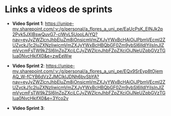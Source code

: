 # Links a videos de sprints

- **Video Sprint 1**: https://unipe-my.sharepoint.com/:v:/g/personal/a_flores_a_uni_pe/EaUcPsK_EINJk2p2Pyk5JXIBswQuvG7-clWvL5UooLAjYQ?nav=eyJyZWZlcnJhbEluZm8iOnsicmVmZXJyYWxBcHAiOiJPbmVEcml2ZUZvckJ1c2luZXNzIiwicmVmZXJyYWxBcHBQbGF0Zm9ybSI6IldlYiIsInJlZmVycmFsTW9kZSI6InZpZXciLCJyZWZlcnJhbFZpZXciOiJNeUZpbGVzTGlua0NvcHkifX0&e=zwEeWw

- **Video Sprint 2**:
https://unipe-my.sharepoint.com/:v:/g/personal/a_flores_a_uni_pe/EQx9SrEyp8tOjemAQ_W-fCYB6dVzZJMCIkIJDNh6bvSbYA?nav=eyJyZWZlcnJhbEluZm8iOnsicmVmZXJyYWxBcHAiOiJPbmVEcml2ZUZvckJ1c2luZXNzIiwicmVmZXJyYWxBcHBQbGF0Zm9ybSI6IldlYiIsInJlZmVycmFsTW9kZSI6InZpZXciLCJyZWZlcnJhbFZpZXciOiJNeUZpbGVzTGlua0NvcHkifX0&e=3Yco2v

- **Video Sprint 3**:

